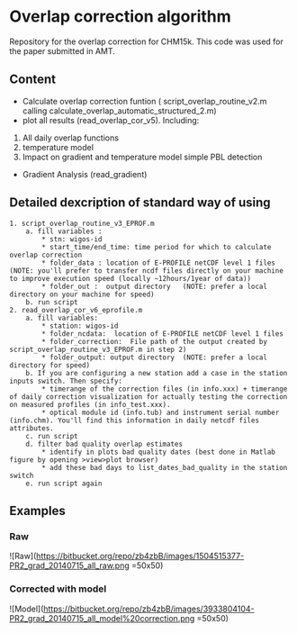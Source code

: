 # Overlap correction algorithm #

Repository for the overlap correction for CHM15k. This code was used for the paper submitted in AMT.


## Content ##
* Calculate overlap correction funtion ( script_overlap_routine_v2.m calling  calculate_overlap_automatic_structured_2.m)
* plot all results (read_overlap_cor_v5). Including:

1. All daily overlap functions
1. temperature model
1. Impact on gradient and temperature model simple PBL detection

* Gradient Analysis (read_gradient)


## Detailed dexcription of standard way of using ##
	1. script_overlap_routine_v3_EPROF.m
		a. fill variables : 
			* stn: wigos-id
			* start_time/end_time: time period for which to calculate overlap correction
			* folder_data : location of E-PROFILE netCDF level 1 files   (NOTE: you'll prefer to transfer ncdf files directly on your machine to improve execution speed (locally ~12hours/1year of data))
			* folder_out :  output directory   (NOTE: prefer a local directory on your machine for speed)
		b. run script                              
	2. read_overlap_cor_v6_eprofile.m
		a. fill variables:
			* station: wigos-id
			* folder_ncdata:  location of E-PROFILE netCDF level 1 files
			* folder_correction:  File path of the output created by script_overlap_routine_v3_EPROF.m in step 2)
			* folder_output: output directory  (NOTE: prefer a local directory for speed)
		b. If you are configuring a new station add a case in the station inputs switch. Then specify:
			* timerange of the correction files (in info.xxx) + timerange of daily correction visualization for actually testing the correction on measured profiles (in info_test.xxx).
			* optical module id (info.tub) and instrument serial number (info.chm). You'll find this information in daily netcdf files attributes.
		c. run script             
		d. filter bad quality overlap estimates
			* identify in plots bad quality dates (best done in Matlab figure by opening >view>plot browser)
			* add these bad days to list_dates_bad_quality in the station switch
		e. run script again


## Examples ##
### Raw ###
![Raw](https://bitbucket.org/repo/zb4zbB/images/1504515377-PR2_grad_20140715_all_raw.png =50x50)
### Corrected with model ###
![Model](https://bitbucket.org/repo/zb4zbB/images/3933804104-PR2_grad_20140715_all_model%20correction.png =50x50)
